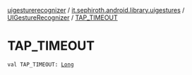 [uigesturerecognizer](../../index.md) / [it.sephiroth.android.library.uigestures](../index.md) / [UIGestureRecognizer](index.md) / [TAP_TIMEOUT](./-t-a-p_-t-i-m-e-o-u-t.md)

# TAP_TIMEOUT

`val TAP_TIMEOUT: `[`Long`](https://kotlinlang.org/api/latest/jvm/stdlib/kotlin/-long/index.html)